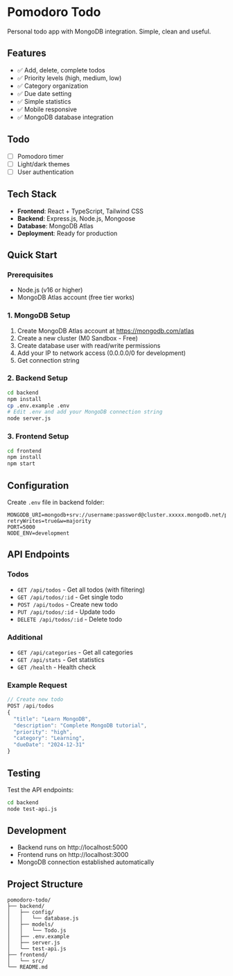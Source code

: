 # Pomodoro Todo

Personal todo app with MongoDB integration. Simple, clean and useful.

## Features

- ✅ Add, delete, complete todos
- ✅ Priority levels (high, medium, low)
- ✅ Category organization
- ✅ Due date setting
- ✅ Simple statistics
- ✅ Mobile responsive
- ✅ MongoDB database integration

## Todo

- [ ] Pomodoro timer
- [ ] Light/dark themes
- [ ] User authentication

## Tech Stack

- **Frontend**: React + TypeScript, Tailwind CSS
- **Backend**: Express.js, Node.js, Mongoose
- **Database**: MongoDB Atlas
- **Deployment**: Ready for production

## Quick Start

### Prerequisites
- Node.js (v16 or higher)
- MongoDB Atlas account (free tier works)

### 1. MongoDB Setup
1. Create MongoDB Atlas account at https://mongodb.com/atlas
2. Create a new cluster (M0 Sandbox - Free)
3. Create database user with read/write permissions
4. Add your IP to network access (0.0.0.0/0 for development)
5. Get connection string

### 2. Backend Setup
```bash
cd backend
npm install
cp .env.example .env
# Edit .env and add your MongoDB connection string
node server.js
```

### 3. Frontend Setup
```bash
cd frontend
npm install
npm start
```

## Configuration

Create `.env` file in backend folder:
```env
MONGODB_URI=mongodb+srv://username:password@cluster.xxxxx.mongodb.net/pomodoroTodoDB?retryWrites=true&w=majority
PORT=5000
NODE_ENV=development
```

## API Endpoints

### Todos
- `GET /api/todos` - Get all todos (with filtering)
- `GET /api/todos/:id` - Get single todo
- `POST /api/todos` - Create new todo
- `PUT /api/todos/:id` - Update todo
- `DELETE /api/todos/:id` - Delete todo

### Additional
- `GET /api/categories` - Get all categories
- `GET /api/stats` - Get statistics
- `GET /health` - Health check

### Example Request
```javascript
// Create new todo
POST /api/todos
{
  "title": "Learn MongoDB",
  "description": "Complete MongoDB tutorial",
  "priority": "high",
  "category": "Learning",
  "dueDate": "2024-12-31"
}
```

## Testing

Test the API endpoints:
```bash
cd backend
node test-api.js
```

## Development

- Backend runs on http://localhost:5000
- Frontend runs on http://localhost:3000
- MongoDB connection established automatically

## Project Structure
```
pomodoro-todo/
├── backend/
│   ├── config/
│   │   └── database.js
│   ├── models/
│   │   └── Todo.js
│   ├── .env.example
│   ├── server.js
│   └── test-api.js
├── frontend/
│   └── src/
└── README.md
```
